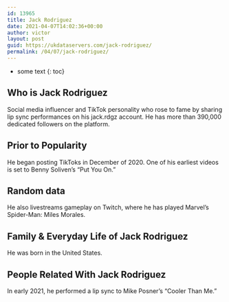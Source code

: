 ```yaml
---
id: 13965
title: Jack Rodriguez
date: 2021-04-07T14:02:36+00:00
author: victor
layout: post
guid: https://ukdataservers.com/jack-rodriguez/
permalink: /04/07/jack-rodriguez/
---
```


* some text
{: toc}


## Who is Jack Rodriguez



Social media influencer and TikTok personality who rose to fame by sharing lip sync performances on his jack.rdgz account. He has more than 390,000 dedicated followers on the platform.

                
                
                
## Prior to Popularity



He began posting TikToks in December of 2020. One of his earliest videos is set to Benny Soliven&#8217;s &#8220;Put You On.&#8221;

                
                
                
## Random data



He also livestreams gameplay on Twitch, where he has played Marvel&#8217;s Spider-Man: Miles Morales.

                
                
                
## Family & Everyday Life of Jack Rodriguez



He was born in the United States. 

                
                
                
## People Related With Jack Rodriguez



In early 2021, he performed a lip sync to Mike Posner&#8217;s &#8220;Cooler Than Me.&#8221; 

                
              
            
          
          
          